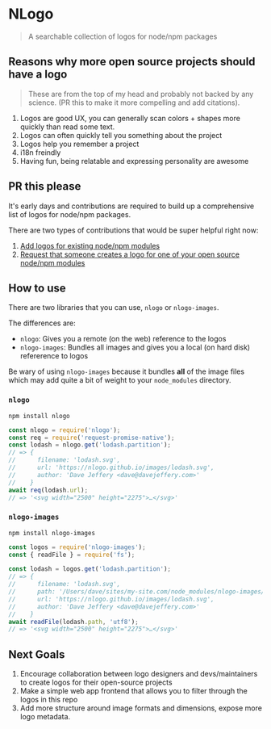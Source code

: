# NLogo

> A searchable collection of logos for node/npm packages

## Reasons why more open source projects should have a logo

> These are from the top of my head and probably not backed by any science. (PR this to make it more compelling and add citations).

1.  Logos are good UX, you can generally scan colors + shapes more quickly than read some text.
2.  Logos can often quickly tell you something about the project
3.  Logos help you remember a project
4.  i18n freindly
5.  Having fun, being relatable and expressing personality are awesome

## PR this please

It's early days and contributions are required to build up a comprehensive list of logos for node/npm packages.

There are two types of contributions that would be super helpful right now:

1.  [Add logos for existing node/npm modules](./CONTRIBUTING.md#1-add-logos-for-existing-nodenpm-modules)
2.  [Request that someone creates a logo for one of your open source node/npm modules](./CONTRIBUTING.md#2-request-that-someone-creates-a-logo-for-one-of-your-open-source-nodenpm-modules)

## How to use

There are two libraries that you can use, `nlogo` or `nlogo-images`.

The differences are:

* `nlogo`: Gives you a remote (on the web) reference to the logos
* `nlogo-images`: Bundles all images and gives you a local (on hard disk) refererence to logos

Be wary of using `nlogo-images` because it bundles **all** of the image files which may add quite a bit of weight to your `node_modules` directory.

### `nlogo`

```
npm install nlogo
```

```js
const nlogo = require('nlogo');
const req = require('request-promise-native');
const lodash = nlogo.get('lodash.partition');
// => {
//      filename: 'lodash.svg',
//      url: 'https://nlogo.github.io/images/lodash.svg',
//      author: 'Dave Jeffery <dave@davejeffery.com>'
//    }
await req(lodash.url);
// => '<svg width="2500" height="2275">…</svg>'
```

### `nlogo-images`

```
npm install nlogo-images
```

```js
const logos = require('nlogo-images');
const { readFile } = require('fs');

const lodash = logos.get('lodash.partition');
// => {
//      filename: 'lodash.svg',
//      path: '/Users/dave/sites/my-site.com/node_modules/nlogo-images/lodash.svg',
//      url: 'https://nlogo.github.io/images/lodash.svg',
//      author: 'Dave Jeffery <dave@davejeffery.com>'
//    }
await readFile(lodash.path, 'utf8');
// => '<svg width="2500" height="2275">…</svg>'
```

## Next Goals

1.  Encourage collaboration between logo designers and devs/maintainers to create logos for their open-source projects
2.  Make a simple web app frontend that allows you to filter through the logos in this repo
3.  Add more structure around image formats and dimensions, expose more logo metadata.
